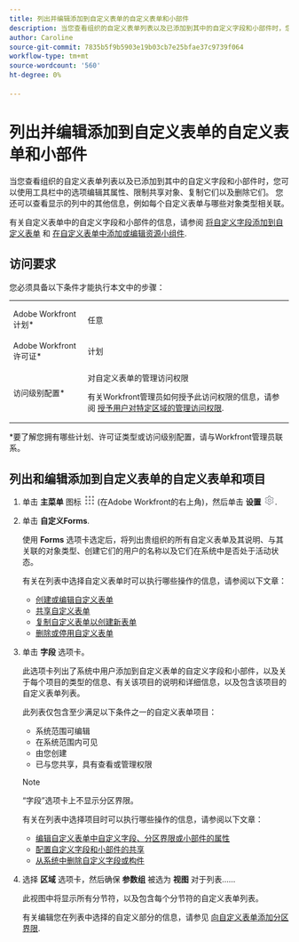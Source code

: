 ```yaml
---
title: 列出并编辑添加到自定义表单的自定义表单和小部件
description: 当您查看组织的自定义表单列表以及已添加到其中的自定义字段和小部件时，您可以使用工具栏中的选项编辑其属性、限制共享对象、复制它们以及删除它们。 您还可以查看显示的列中的其他信息，例如每个自定义表单与哪些对象类型相关联。
author: Caroline
source-git-commit: 7835b5f9b5903e19b03cb7e25bfae37c9739f064
workflow-type: tm+mt
source-wordcount: '560'
ht-degree: 0%

---
```



# 列出并编辑添加到自定义表单的自定义表单和小部件

当您查看组织的自定义表单列表以及已添加到其中的自定义字段和小部件时，您可以使用工具栏中的选项编辑其属性、限制共享对象、复制它们以及删除它们。 您还可以查看显示的列中的其他信息，例如每个自定义表单与哪些对象类型相关联。

有关自定义表单中的自定义字段和小部件的信息，请参阅 [将自定义字段添加到自定义表单](../../../administration-and-setup/customize-workfront/create-manage-custom-forms/add-a-custom-field-to-a-custom-form.md) 和 [在自定义表单中添加或编辑资源小组件](../../../administration-and-setup/customize-workfront/create-manage-custom-forms/add-widget-or-edit-its-properties-in-a-custom-form.md).

## 访问要求

您必须具备以下条件才能执行本文中的步骤：

<table style="table-layout:auto"> 
 <col> 
 <col> 
 <tbody> 
  <tr data-mc-conditions=""> 
   <td role="rowheader"> <p>Adobe Workfront计划*</p> </td> 
   <td>任意</td> 
  </tr> 
  <tr> 
   <td role="rowheader">Adobe Workfront许可证*</td> 
   <td>计划</td> 
  </tr> 
  <tr data-mc-conditions=""> 
   <td role="rowheader">访问级别配置*</td> 
   <td> <p>对自定义表单的管理访问权限</p> <p>有关Workfront管理员如何授予此访问权限的信息，请参阅 <a href="../../../administration-and-setup/add-users/configure-and-grant-access/grant-users-admin-access-certain-areas.md" class="MCXref xref">授予用户对特定区域的管理访问权限</a>.</p> </td> 
  </tr> 
 </tbody> 
</table>

&#42;要了解您拥有哪些计划、许可证类型或访问级别配置，请与Workfront管理员联系。

## 列出和编辑添加到自定义表单的自定义表单和项目

1. 单击 **主菜单** 图标 ![](assets/main-menu-icon.png) (在Adobe Workfront的右上角)，然后单击 **设置** ![](assets/gear-icon-settings.png).

1. 单击 **自定义Forms**.

   使用 **Forms** 选项卡选定后，将列出贵组织的所有自定义表单及其说明、与其关联的对象类型、创建它们的用户的名称以及它们在系统中是否处于活动状态。

   有关在列表中选择自定义表单时可以执行哪些操作的信息，请参阅以下文章：

   * [创建或编辑自定义表单](../../../administration-and-setup/customize-workfront/create-manage-custom-forms/create-or-edit-a-custom-form.md)
   * [共享自定义表单](../../../administration-and-setup/customize-workfront/create-manage-custom-forms/share-access-to-a-custom-form.md)
   * [复制自定义表单以创建新表单](../../../administration-and-setup/customize-workfront/create-manage-custom-forms/copy-custom-form-to-create-a-new-one.md)
   * [删除或停用自定义表单](../../../administration-and-setup/customize-workfront/create-manage-custom-forms/delete-or-deactivate-a-custom-form.md)

1. 单击 **字段** 选项卡。

   此选项卡列出了系统中用户添加到自定义表单的自定义字段和小部件，以及关于每个项目的类型的信息、有关该项目的说明和详细信息，以及包含该项目的自定义表单列表。

   此列表仅包含至少满足以下条件之一的自定义表单项目：

   * 系统范围可编辑
   * 在系统范围内可见
   * 由您创建
   * 已与您共享，具有查看或管理权限

   >[!NOTE]
   >
   >“字段”选项卡上不显示分区界限。

   有关在列表中选择项目时可以执行哪些操作的信息，请参阅以下文章：

   * [编辑自定义表单中自定义字段、分区界限或小部件的属性](../../../administration-and-setup/customize-workfront/create-manage-custom-forms/edit-a-custom-field.md)
   * [配置自定义字段和小部件的共享](../../../administration-and-setup/customize-workfront/create-manage-custom-forms/configure-sharing-for-a-custom-field.md)
   * [从系统中删除自定义字段或构件](../../../administration-and-setup/customize-workfront/create-manage-custom-forms/delete-a-custom-field.md)


1. 选择 **区域** 选项卡，然后确保 **参数组** 被选为 **视图** 对于列表……

   此视图中将显示所有分节符，以及包含每个分节符的自定义表单列表。

   有关编辑您在列表中选择的自定义部分的信息，请参见 [向自定义表单添加分区界限](../../../administration-and-setup/customize-workfront/create-manage-custom-forms/add-a-section-break-to-a-custom-form.md).

